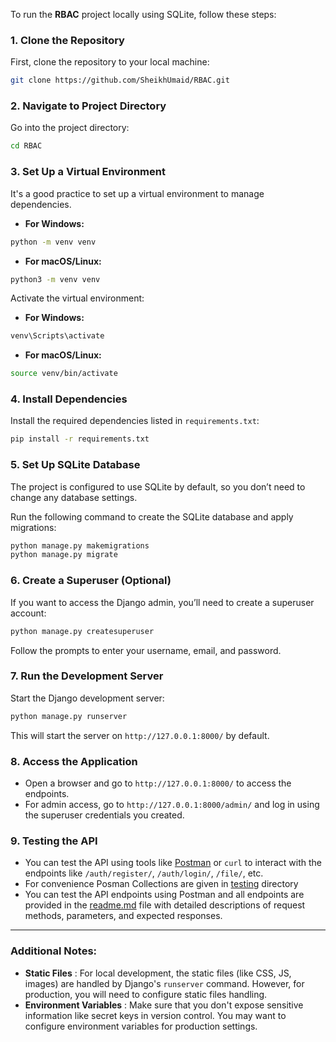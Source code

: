 
To run the **RBAC** project locally using SQLite, follow these steps:

### 1. Clone the Repository

First, clone the repository to your local machine:

```bash
git clone https://github.com/SheikhUmaid/RBAC.git
```

### 2. Navigate to Project Directory

Go into the project directory:

```bash
cd RBAC
```

### 3. Set Up a Virtual Environment

It's a good practice to set up a virtual environment to manage dependencies.

* **For Windows:**

```bash
python -m venv venv
```

* **For macOS/Linux:**

```bash
python3 -m venv venv
```

Activate the virtual environment:

* **For Windows:**

```bash
venv\Scripts\activate
```

* **For macOS/Linux:**

```bash
source venv/bin/activate
```

### 4. Install Dependencies

Install the required dependencies listed in `requirements.txt`:

```bash
pip install -r requirements.txt
```

### 5. Set Up SQLite Database

The project is configured to use SQLite by default, so you don’t need to change any database settings.

Run the following command to create the SQLite database and apply migrations:

```bash
python manage.py makemigrations
python manage.py migrate
```

### 6. Create a Superuser (Optional)

If you want to access the Django admin, you’ll need to create a superuser account:

```bash
python manage.py createsuperuser
```

Follow the prompts to enter your username, email, and password.

### 7. Run the Development Server

Start the Django development server:

```bash
python manage.py runserver
```

This will start the server on `http://127.0.0.1:8000/` by default.

### 8. Access the Application

* Open a browser and go to `http://127.0.0.1:8000/` to access the endpoints.
* For admin access, go to `http://127.0.0.1:8000/admin/` and log in using the superuser credentials you created.

### 9. Testing the API

* You can test the API using tools like [Postman](https://www.postman.com/) or `curl` to interact with the endpoints like `/auth/register/`, `/auth/login/`, `/file/`, etc.
* For convenience Posman Collections are given in [testing](./testing/readme.md) directory
* You can test the API endpoints using Postman and all endpoints are provided in the [readme.md](https://chatgpt.com/c/readme.md) file with detailed descriptions of request methods, parameters, and expected responses.

---

### Additional Notes:

* **Static Files** : For local development, the static files (like CSS, JS, images) are handled by Django's `runserver` command. However, for production, you will need to configure static files handling.
* **Environment Variables** : Make sure that you don't expose sensitive information like secret keys in version control. You may want to configure environment variables for production settings.
